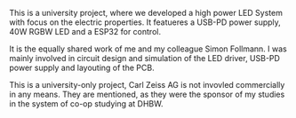 This is a university project, where we developed a high power LED System with focus on the electric properties.
It featueres a USB-PD power supply, 40W RGBW LED and a ESP32 for control.

It is the equally shared work of me and my colleague Simon Follmann.
I was mainly involved in circuit design and simulation of the LED driver, USB-PD power supply and layouting of the PCB. 

This is a university-only project, Carl Zeiss AG is not invovled commercially in any means. They are mentioned, as they were the sponsor of my studies in the system of co-op studying at DHBW. 
